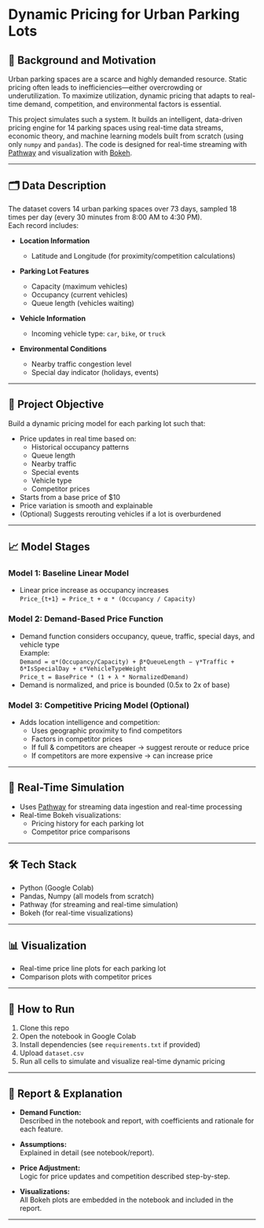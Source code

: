 # Dynamic Pricing for Urban Parking Lots

## 🚗 Background and Motivation

Urban parking spaces are a scarce and highly demanded resource. Static pricing often leads to inefficiencies—either overcrowding or underutilization. To maximize utilization, dynamic pricing that adapts to real-time demand, competition, and environmental factors is essential.

This project simulates such a system. It builds an intelligent, data-driven pricing engine for 14 parking spaces using real-time data streams, economic theory, and machine learning models built from scratch (using only `numpy` and `pandas`). The code is designed for real-time streaming with [Pathway](https://pathway.com/) and visualization with [Bokeh](https://bokeh.org/).

---

## 🗂️ Data Description

The dataset covers 14 urban parking spaces over 73 days, sampled 18 times per day (every 30 minutes from 8:00 AM to 4:30 PM).  
Each record includes:

- **Location Information**
  - Latitude and Longitude (for proximity/competition calculations)

- **Parking Lot Features**
  - Capacity (maximum vehicles)
  - Occupancy (current vehicles)
  - Queue length (vehicles waiting)

- **Vehicle Information**
  - Incoming vehicle type: `car`, `bike`, or `truck`

- **Environmental Conditions**
  - Nearby traffic congestion level
  - Special day indicator (holidays, events)

---

## 🎯 Project Objective

Build a dynamic pricing model for each parking lot such that:

- Price updates in real time based on:
  - Historical occupancy patterns
  - Queue length
  - Nearby traffic
  - Special events
  - Vehicle type
  - Competitor prices
- Starts from a base price of $10
- Price variation is smooth and explainable
- (Optional) Suggests rerouting vehicles if a lot is overburdened

---

## 📈 Model Stages

### **Model 1: Baseline Linear Model**

- Linear price increase as occupancy increases  
  `Price_{t+1} = Price_t + α * (Occupancy / Capacity)`

### **Model 2: Demand-Based Price Function**

- Demand function considers occupancy, queue, traffic, special days, and vehicle type  
  Example:  
  `Demand = α*(Occupancy/Capacity) + β*QueueLength − γ*Traffic + δ*IsSpecialDay + ε*VehicleTypeWeight`  
  `Price_t = BasePrice * (1 + λ * NormalizedDemand)`  
- Demand is normalized, and price is bounded (0.5x to 2x of base)

### **Model 3: Competitive Pricing Model (Optional)**

- Adds location intelligence and competition:
  - Uses geographic proximity to find competitors
  - Factors in competitor prices
  - If full & competitors are cheaper → suggest reroute or reduce price
  - If competitors are more expensive → can increase price

---

## 🏃 Real-Time Simulation

- Uses [Pathway](https://pathway.com/) for streaming data ingestion and real-time processing
- Real-time Bokeh visualizations:
  - Pricing history for each parking lot
  - Competitor price comparisons

---

## 🛠️ Tech Stack

- Python (Google Colab)
- Pandas, Numpy (all models from scratch)
- Pathway (for streaming and real-time simulation)
- Bokeh (for real-time visualizations)

---

## 📊 Visualization

- Real-time price line plots for each parking lot
- Comparison plots with competitor prices

---

## 📄 How to Run

1. Clone this repo
2. Open the notebook in Google Colab
3. Install dependencies (see `requirements.txt` if provided)
4. Upload `dataset.csv`
5. Run all cells to simulate and visualize real-time dynamic pricing

---

## 📝 Report & Explanation

- **Demand Function:**  
  Described in the notebook and report, with coefficients and rationale for each feature.

- **Assumptions:**  
  Explained in detail (see notebook/report).

- **Price Adjustment:**  
  Logic for price updates and competition described step-by-step.

- **Visualizations:**  
  All Bokeh plots are embedded in the notebook and included in the report.

---

